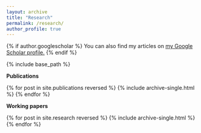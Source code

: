 ```yaml
---
layout: archive
title: "Research"
permalink: /research/
author_profile: true
---
```

{% if author.googlescholar %}
  You can also find my articles on <u><a href="{{author.googlescholar}}">my Google Scholar profile</a>.</u>
{% endif %}

{% include base_path %}

**Publications**

{% for post in site.publications reversed %}
  {% include archive-single.html %}
{% endfor %}

**Working papers**

{% for post in site.research reversed %}
  {% include archive-single.html %}
{% endfor %}
